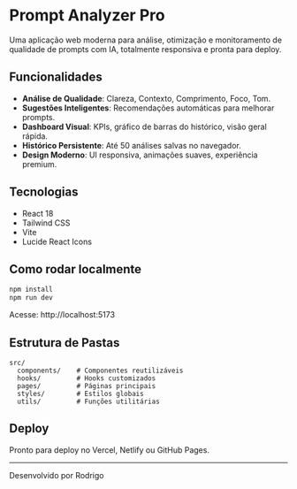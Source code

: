 # Prompt Analyzer Pro

Uma aplicação web moderna para análise, otimização e monitoramento de qualidade de prompts com IA, totalmente responsiva e pronta para deploy.

## Funcionalidades
- **Análise de Qualidade**: Clareza, Contexto, Comprimento, Foco, Tom.
- **Sugestões Inteligentes**: Recomendações automáticas para melhorar prompts.
- **Dashboard Visual**: KPIs, gráfico de barras do histórico, visão geral rápida.
- **Histórico Persistente**: Até 50 análises salvas no navegador.
- **Design Moderno**: UI responsiva, animações suaves, experiência premium.

## Tecnologias
- React 18
- Tailwind CSS
- Vite
- Lucide React Icons

## Como rodar localmente
```sh
npm install
npm run dev
```

Acesse: http://localhost:5173

## Estrutura de Pastas
```
src/
  components/    # Componentes reutilizáveis
  hooks/         # Hooks customizados
  pages/         # Páginas principais
  styles/        # Estilos globais
  utils/         # Funções utilitárias
```

## Deploy
Pronto para deploy no Vercel, Netlify ou GitHub Pages.

---

Desenvolvido por Rodrigo
